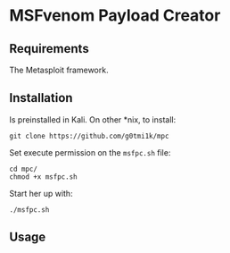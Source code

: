 # MSFvenom Payload Creator

## Requirements

The Metasploit framework.

## Installation

Is preinstalled in Kali. On other *nix, to install:

    git clone https://github.com/g0tmi1k/mpc

Set execute permission on the `msfpc.sh` file:

    cd mpc/
    chmod +x msfpc.sh

Start her up with:

    ./msfpc.sh

## Usage
    

